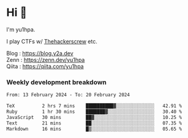 # Hi 👋

I'm yu1hpa.

I play CTFs w/ [Thehackerscrew](https://www.thehackerscrew.team/) etc.

Blog : https://blog.y2a.dev  
Zenn : https://zenn.dev/yu1hpa  
Qiita : https://qiita.com/yu1hpa  

### Weekly development breakdown

<!--START_SECTION:waka-->

```txt
From: 13 February 2024 - To: 20 February 2024

TeX          2 hrs 7 mins    ██████████▓░░░░░░░░░░░░░░   42.91 %
Ruby         1 hr 30 mins    ███████▓░░░░░░░░░░░░░░░░░   30.40 %
JavaScript   30 mins         ██▓░░░░░░░░░░░░░░░░░░░░░░   10.25 %
Text         21 mins         ██░░░░░░░░░░░░░░░░░░░░░░░   07.35 %
Markdown     16 mins         █▒░░░░░░░░░░░░░░░░░░░░░░░   05.65 %
```

<!--END_SECTION:waka-->

